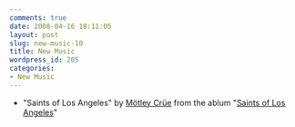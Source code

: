 ```yaml
---
comments: true
date: 2008-04-16 18:11:05
layout: post
slug: new-music-10
title: New Music
wordpress_id: 205
categories:
- New Music
---
```




  * "Saints of Los Angeles" by [Mötley Crüe](http://en.wikipedia.org/wiki/M%C3%B6tley_Cr%C3%BCe) from the ablum "[Saints of Los Angeles](http://en.wikipedia.org/wiki/Saints_of_Los_Angeles)"
